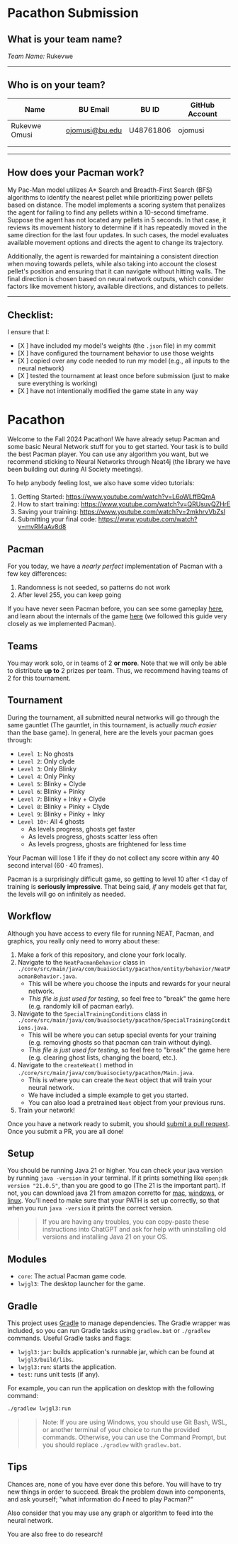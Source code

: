 # Pacathon Submission

## What is your team name?

_Team Name:_ Rukevwe

---

## Who is on your team?

| Name          | BU Email        | BU ID     | GitHub Account      |
|---------------|-----------------|-----------|---------------------|
| Rukevwe Omusi              |  ojomusi@bu.edu               | U48761806          | ojomusi                    |
|               |                 |           |                     |
|               |                 |           |                     |

---

## How does your Pacman work?

My Pac-Man model utilizes A* Search and Breadth-First Search (BFS) algorithms to identify the nearest pellet while prioritizing power pellets based on distance. The model implements a scoring system that penalizes the agent for failing to find any pellets within a 10-second timeframe. Suppose the agent has not located any pellets in 5 seconds. In that case, it reviews its movement history to determine if it has repeatedly moved in the same direction for the last four updates. In such cases, the model evaluates available movement options and directs the agent to change its trajectory.

Additionally, the agent is rewarded for maintaining a consistent direction when moving towards pellets, while also taking into account the closest pellet's position and ensuring that it can navigate without hitting walls. The final direction is chosen based on neural network outputs, which consider factors like movement history, available directions, and distances to pellets. 


---

## Checklist:

I ensure that I:
- [X ] have included my model's weights (the `.json` file) in my commit
- [X ] have configured the tournament behavior to use those weights
- [X ] copied over any code needed to run my model (e.g., all inputs to the neural network)
- [X ] tested the tournament at least once before submission (just to make sure everything is working)
- [X ] have not intentionally modified the game state in any way


# Pacathon

Welcome to the Fall 2024 Pacathon! We have already setup Pacman and some basic Neural Network stuff for you to get started. Your task is to build the best Pacman player. You can use any algorithm you want, but we recommend sticking to Neural Networks through Neat4j (the library we have been building out during AI Society meetings).

To help anybody feeling lost, we also have some video tutorials:
1. Getting Started: https://www.youtube.com/watch?v=L6oWLffBQmA
2. How to start training: https://www.youtube.com/watch?v=QRUsuvQZHrE
3. Saving your training: https://www.youtube.com/watch?v=2mkhrvVbZsI
4. Submitting your final code: https://www.youtube.com/watch?v=mvRI4aAv8d8

## Pacman
For you today, we have a *nearly perfect* implementation of Pacman with a few key differences:
1. Randomness is not seeded, so patterns do not work
2. After level 255, you can keep going

If you have never seen Pacman before, you can see some gameplay [here](https://www.youtube.com/watch?v=i_OjztdQ8iw),
and learn about the internals of the game [here](https://pacman.holenet.info/) (we followed this guide very closely
as we implemented Pacman).

## Teams
You may work solo, or in teams of 2 **or more**. Note that we will only be able to distribute **up to** 2 prizes per team. Thus,
we recommend having teams of 2 for this tournament. 

## Tournament
During the tournament, all submitted neural networks will go through the same gauntlet (The gauntlet, in this tournament, is actually
*much easier* than the base game). In general, here are the levels your pacman goes through:
* `Level 1`: No ghosts
* `Level 2`: Only clyde
* `Level 3`: Only Blinky
* `Level 4`: Only Pinky
* `Level 5`: Blinky + Clyde
* `Level 6`: Blinky + Pinky
* `Level 7`: Blinky + Inky + Clyde
* `Level 8`: Blinky + Pinky + Clyde
* `Level 9`: Blinky + Pinky + Inky
* `Level 10+`: All 4 ghosts
    * As levels progress, ghosts get faster
    * As levels progress, ghosts scatter less often
    * As levels progress, ghosts are frightened for less time

Your Pacman will lose 1 life if they do not collect any score within any 40 second interval ($60 \cdot 40$ frames). 

Pacman is a surprisingly difficult game, so getting to level 10 after <1 day
of training is **seriously impressive**. That being said, *if* any models
get that far, the levels will go on infinitely as needed. 

## Workflow
Although you have access to every file for running NEAT, Pacman, and graphics, you really only need to worry about these: 

1. Make a fork of this repository, and clone your fork locally.
2. Navigate to the `NeatPacmanBehavior` class in `./core/src/main/java/com/buaisociety/pacathon/entity/behavior/NeatPacmanBehavior.java`.
    * This will be where you choose the inputs and rewards for your neural network.
    * *This file is just used for testing*, so feel free to "break" the game here (e.g. randomly kill of pacman early).
3. Navigate to the `SpecialTrainingConditions` class in `./core/src/main/java/com/buaisociety/pacathon/SpecialTrainingConditions.java`.
    * This will be where you can setup special events for your training (e.g. removing ghosts so that pacman can train without dying).
    * *This file is just used for testing*, so feel free to "break" the game here (e.g. clearing ghost lists, changing the board, etc.).
4. Navigate to the `createNeat()` method in `./core/src/main/java/com/buaisociety/pacathon/Main.java`.
    * This is where you can create the `Neat` object that will train your neural network.
    * We have included a simple example to get you started.
    * You can also load a pretrained `Neat` object from your previous runs.
5. Train your network!

Once you have a network ready to submit, you should [submit a pull request](https://github.com/buaiml/Pacathon/compare). Once you submit 
a PR, you are all done!


## Setup
You should be running Java 21 or higher. You can check your java version by running `java -version` in your terminal. If it prints something like `openjdk version "21.0.5"`, than you are good to go (The 21 is the important part). If not, you can download java 21 from amazon corretto for [mac](https://docs.aws.amazon.com/corretto/latest/corretto-21-ug/macos-install.html), [windows](https://docs.aws.amazon.com/corretto/latest/corretto-21-ug/windows-install.html), or [linux](https://docs.aws.amazon.com/corretto/latest/corretto-21-ug/generic-linux-install.html). You'll need to make sure that your PATH is set
up correctly, so that when you run `java -version` it prints the correct version.

> > If you are having any troubles, you can copy-paste these instructions into ChatGPT and ask for help with uninstalling old versions and installing Java 21 on your OS. 

## Modules

- `core`: The actual Pacman game code.
- `lwjgl3`: The desktop launcher for the game.

## Gradle

This project uses [Gradle](https://gradle.org/) to manage dependencies.
The Gradle wrapper was included, so you can run Gradle tasks using `gradlew.bat` or `./gradlew` commands.
Useful Gradle tasks and flags:

- `lwjgl3:jar`: builds application's runnable jar, which can be found at `lwjgl3/build/libs`.
- `lwjgl3:run`: starts the application.
- `test`: runs unit tests (if any).

For example, you can run the application on desktop with the following command:
```bash
./gradlew lwjgl3:run
```

> > Note: If you are using Windows, you should use Git Bash, WSL, or another terminal of your choice to run the provided commands. Otherwise, you can use the Command Prompt, but you should replace `./gradlew` with `gradlew.bat`.

## Tips
Chances are, none of you have ever done this before. You will have to try
new things in order to succeed. Break the problem down into components, and
ask yourself; "what information do ***I*** need to play Pacman?"

Also consider that you may use any graph or algorithm to feed into the neural
network. 

You are also free to do research!
